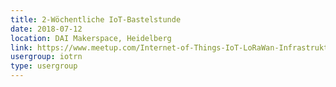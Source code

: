 ```yaml
---
title: 2-Wöchentliche IoT-Bastelstunde
date: 2018-07-12
location: DAI Makerspace, Heidelberg
link: https://www.meetup.com/Internet-of-Things-IoT-LoRaWan-Infrastruktur-4-RheinNeckar/events/rwnvnpyxkbqb/
usergroup: iotrn
type: usergroup
---
```

